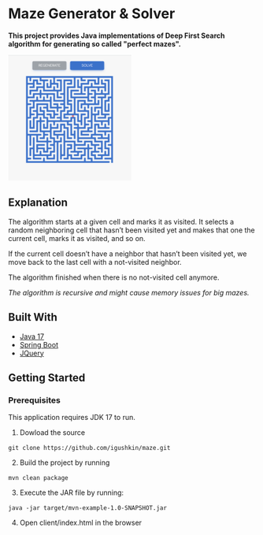 # Maze Generator & Solver

**This project provides Java implementations of Deep First Search algorithm for generating so called "perfect mazes".**  

<img width=250px src='https://github.com/igushkin/maze/blob/master/examples/example.png'>

## Explanation

The algorithm starts at a given cell and marks it as visited. It selects a random neighboring cell that hasn’t been visited yet and makes that one the current cell, marks it as visited, and so on.

If the current cell doesn’t have a neighbor that hasn’t been visited yet, we move back to the last cell with a not-visited neighbor.

The algorithm finished when there is no not-visited cell anymore.

*The algorithm is recursive and might cause memory issues for big mazes.* 

## Built With

* [Java 17](https://www.oracle.com/java/technologies/javase/jdk17-archive-downloads.html)
* [Spring Boot](https://github.com/spring-projects/spring-boot)
* [JQuery](https://github.com/jquery/jquery)

## Getting Started
### Prerequisites
This application requires JDK 17 to run. 

1. Dowload the source

```
git clone https://github.com/igushkin/maze.git
```

2. Build the project by running

```
mvn clean package
```

3. Execute the JAR file by running:

```
java -jar target/mvn-example-1.0-SNAPSHOT.jar
```

4. Open client/index.html in the browser
